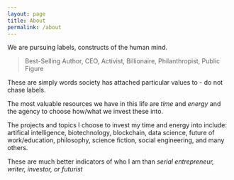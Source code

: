 ```yaml
---
layout: page
title: About
permalink: /about
---
```

We are pursuing labels, constructs of the human mind.

> Best-Selling Author, CEO, Activist, Billionaire, Philanthropist, Public Figure

These are simply words society has attached particular values to - do not chase labels.

The most valuable resources we have in this life are *time* and *energy* and the agency to choose how/what we invest these into.

The projects and topics I choose to invest my time and energy into include: artifical intelligence, biotechnology, blockchain, data science, future of work/education, philosophy, science fiction, social engineering, and many others.  

These are much better indicators of who I am than *serial entrepreneur, writer, investor, or futurist*
